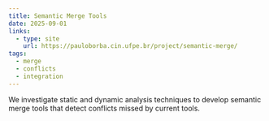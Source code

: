 ```yaml
---
title: Semantic Merge Tools
date: 2025-09-01
links:
  - type: site
    url: https://pauloborba.cin.ufpe.br/project/semantic-merge/
tags:
  - merge
  - conflicts
  - integration
---
```


We investigate static and dynamic analysis techniques to develop semantic merge tools that detect conflicts missed by current tools.

<!--more-->
